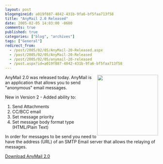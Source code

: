 ```yaml
---
layout: post
blogengineid: a019f887-4842-431b-9fa6-bf5faa713f58
title: "AnyMail 2.0 Released"
date: 2005-02-05 14:03:00 -0600
comments: true
published: true
categories: ["blog", "archives"]
tags: ["General"]
redirect_from: 
  - /post/2005/02/05/AnyMail-20-Released.aspx
  - /post/2005/02/05/AnyMail-20-Released
  - /post/2005/02/05/anymail-20-released
  - /post.aspx?id=a019f887-4842-431b-9fa6-bf5faa713f58
---
```


<IMG src="/products/images/anymail2.jpg" width=200 align=right border=0>AnyMail 2.0 was released today. AnyMail is an application that allows you to send "anonymous" email messages.

New in Version 2 - Added ability to:

1. Send Attachments
1. CC/BCC email
1. Set message priority
1. Set message body format type (HTML/Plain Text)

In order for messages to be send you need to have the address (URL) of an SMTP Email server that allows the relaying of messages.

<A href="/products/#AnyMail">Download AnyMail 2.0</A>
